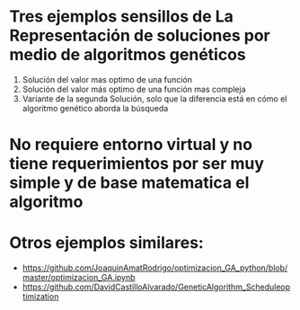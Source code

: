 # Tres ejemplos sensillos de La Representación de soluciones por medio de algoritmos genéticos

1. Solución del valor mas optimo de una función 
2. Solución del valor más optimo de una función mas compleja
3. Variante de la segunda Solución, solo que la diferencia está en 
cómo el algoritmo genético aborda la búsqueda

# No requiere entorno virtual y no tiene requerimientos por ser muy simple y de base matematica el algoritmo

# Otros ejemplos similares: 
- https://github.com/JoaquinAmatRodrigo/optimizacion_GA_python/blob/master/optimizacion_GA.ipynb
- https://github.com/DavidCastilloAlvarado/GeneticAlgorithm_Scheduleoptimization


